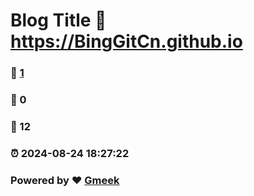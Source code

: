 # Blog Title :link: https://BingGitCn.github.io 
### :page_facing_up: [1](https://BingGitCn.github.io/tag.html) 
### :speech_balloon: 0 
### :hibiscus: 12 
### :alarm_clock: 2024-08-24 18:27:22 
### Powered by :heart: [Gmeek](https://github.com/Meekdai/Gmeek)

